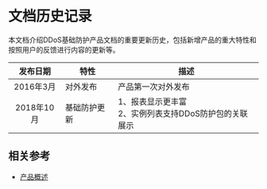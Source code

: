 # 文档历史记录

本文档介绍DDoS基础防护产品文档的重要更新历史，包括新增产品的重大特性和按照用户的反馈进行内容的更新等。

|  发布日期  | 特性         | 描述                                                       |
| :--------: | ------------ | ---------------------------------------------------------- |
| 2016年3月  | 对外发布     | 产品第一次对外发布                                         |
| 2018年10月 | 基础防护更新 | 1、报表显示更丰富<br />2、实例列表支持DDoS防护包的关联展示 |


## 相关参考

- [产品概述](https://github.com/jdcloudcom/cn/blob/Anti-DDoS/documentation/Cloud-Security/Anti-DDoS-Basic/Introduction/Product-Overview.md)
